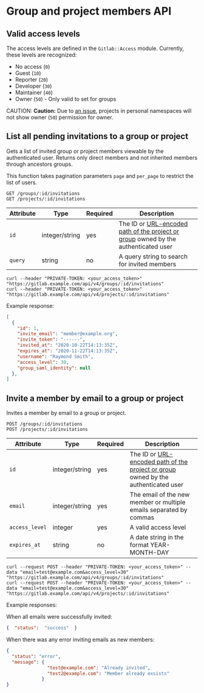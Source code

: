 # Group and project members API

## Valid access levels

The access levels are defined in the `Gitlab::Access` module. Currently, these levels are recognized:

- No access (`0`)
- Guest (`10`)
- Reporter (`20`)
- Developer (`30`)
- Maintainer (`40`)
- Owner (`50`) - Only valid to set for groups

CAUTION: **Caution:**
Due to [an issue](https://gitlab.com/gitlab-org/gitlab/-/issues/219299),
projects in personal namespaces will not show owner (`50`) permission
for owner.

 ## List all pending invitations to a group or project

 Gets a list of invited group or project members viewable by the authenticated user.
 Returns only direct members and not inherited members through ancestors groups.

 This function takes pagination parameters `page` and `per_page` to restrict the list of users.

 ```plaintext
 GET /groups/:id/invitations
 GET /projects/:id/invitations
 ```

 | Attribute | Type | Required | Description |
 | --------- | ---- | -------- | ----------- |
 | `id`      | integer/string | yes | The ID or [URL-encoded path of the project or group](README.md#namespaced-path-encoding) owned by the authenticated user |
 | `query`   | string | no     | A query string to search for invited members |

 ```shell
 curl --header "PRIVATE-TOKEN: <your_access_token>" "https://gitlab.example.com/api/v4/groups/:id/invitations"
 curl --header "PRIVATE-TOKEN: <your_access_token>" "https://gitlab.example.com/api/v4/projects/:id/invitations"
 ```

 Example response:

 ```json
 [
   {
     "id": 1,
     "invite_email": "member@example.org",
     "invite_token": "------",
     "invited_at": "2020-10-22T14:13:35Z",
     "expires_at": "2020-11-22T14:13:35Z",
     "username": "Raymond Smith",
     "access_level": 30,
     "group_saml_identity": null
   },
]
```

## Invite a member by email to a group or project

Invites a member by email to a group or project.

```plaintext
POST /groups/:id/invitations
POST /projects/:id/invitations
```

| Attribute | Type | Required | Description |
| --------- | ---- | -------- | ----------- |
| `id`      | integer/string | yes | The ID or [URL-encoded path of the project or group](README.md#namespaced-path-encoding) owned by the authenticated user |
| `email` | integer/string | yes | The email of the new member or multiple emails separated by commas |
| `access_level` | integer | yes | A valid access level |
| `expires_at` | string | no | A date string in the format YEAR-MONTH-DAY |

```shell
curl --request POST --header "PRIVATE-TOKEN: <your_access_token>" --data "email=test@example.com&access_level=30" "https://gitlab.example.com/api/v4/groups/:id/invitations"
curl --request POST --header "PRIVATE-TOKEN: <your_access_token>" --data "email=test@example.com&access_level=30" "https://gitlab.example.com/api/v4/projects/:id/invitations"
```

Example responses:

When all emails were successfully invited:

```json
{  "status":  "success"  }
```

When there was any error inviting emails as new members:

```json
{
  "status": "error",
  "message": {
               "test@example.com": "Already invited",
               "test2@example.com": "Member already exsists"
             }
}
```

